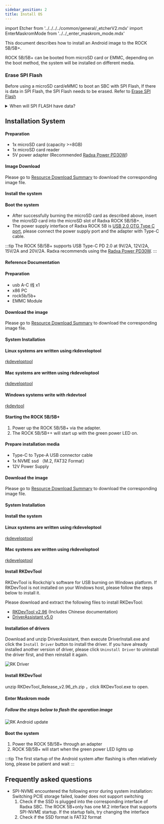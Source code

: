 ```yaml
---
sidebar_position: 2
title: Install OS
---
```


import Etcher from '../../../../common/general/\_etcherV2.mdx'
import EnterMaskromMode from '../../_enter_maskrom_mode.mdx'

This document describes how to install an Android image to the ROCK 5B/5B+.

ROCK 5B/5B+ can be booted from microSD card or EMMC, depending on the boot method, the system will be installed on different media.

### Erase SPI Flash

Before using a microSD card/eMMC to boot an SBC with SPI Flash, If there is data in SPI Flash, the SPI Flash needs to be erased. Refer to [Erase SPI Flash](../../low-level-dev/maskrom/erase.md)

<details>

<summary> When will SPI FLASH have data? </summary>

There are generally two scenarios where data will be written:

-  Flash image in MaskROM Mode Without Pressing the MaskROM Button

In the case where both the eMMC and SPI Flash are empty, the board enters Maskrom mode for writing an image to the onboard eMMC via the USB interface. If the specific Maskrom button is not pressed during Maskrom mode, the system will automatically write the data (such as an operating system image) to the SPI Flash instead.

- Intentional writing, e.g., Booting from NVMe

For scenarios where an NVMe drive is needed to boot the system, the SPI Flash image must first be programmed.

</details>


## Installation System

<Tabs queryString="target">

<TabItem value="microsd" label="Install system to microSD card">

#### Preparation

- 1x microSD card (capacity >=8GB)
- 1x microSD card reader
- 5V power adapter (Recommended [Radxa Power PD30W](/accessories/pd_30w))

#### Image Download

Please go to [Resource Download Summary](../../download) to download the corresponding image file.

#### Install the system

<Etcher model="rock5b" />

#### Boot the system

- After successfully burning the microSD card as described above, insert the microSD card into the microSD slot of Radxa ROCK 5B/5B+.
- The power supply interface of Radxa ROCK 5B is [USB 2.0 OTG Type C port](/rock5/rock5b/hardware-design/hardware-interface), please connect the power supply port and the adapter with Type-C cable.

:::tip
The ROCK 5B/5B+ supports USB Type-C PD 2.0 at 9V/2A, 12V/2A, 15V/2A and 20V/2A. Radxa recommends using the [Radxa Power PD30W](/accessories/pd_30w).
:::

#### Reference Documentation

</TabItem>

<TabItem value="emmc" label="Installing the system to eMMC">

#### Preparation

- usb A-C 线 x1
- x86 PC 
- rock5b/5b+
- EMMC Module

#### Download the image

Please go to [Resource Download Summary](../../download) to download the corresponding image file.

#### System Installation

<Tabs queryString="target">

<TabItem value="linux" label="Linux">

#### Linux systems are written using rkdeveloptool

[rkdeveloptool](../../low-level-dev/maskrom/linux)

</TabItem>

<TabItem value="mac" label="Mac">

#### Mac systems are written using rkdeveloptool

[rkdeveloptool](../../low-level-dev/maskrom/mac-os)

</TabItem>

<TabItem value="windows" label="Windows">

#### Windows systems write with rkdevtool

[rkdevtool](/rock5/rock5b/low-level-dev/maskrom/windows)

</TabItem>

</Tabs>

#### Starting the ROCK 5B/5B+

1. Power up the ROCK 5B/5B+ via the adapter.
2. The ROCK 5B/5B++ will start up with the green power LED on.

</TabItem>

<TabItem value="spi-nvme" label="Install system to NVME">

#### Prepare installation media

- Type-C to Type-A USB connector cable
- 1x NVME ssd （M.2, FAT32 Format）
- 12V Power Supply

#### Download the image

Please go to [Resource Download Summary](../../download) to download the corresponding image file.

#### System Installation

#### Install the system

<Tabs queryString="target">

<TabItem value="linux" label="Linux(Rock 5B)">

#### Linux systems are written using rkdeveloptool

[rkdeveloptool](../../low-level-dev/maskrom/linux.md)

</TabItem>

<TabItem value="mac" label="Mac(Rock 5B)">

#### Mac systems are written using rkdeveloptool

[rkdeveloptool](../../low-level-dev/maskrom/mac-os.md)

</TabItem>

<TabItem value="windows" label="Windows(Rock 5B/5B+)">

#### Install RKDevTool

RKDevTool is Rockchip's software for USB burning on Windows platform. If RKDevTool is not installed on your Windows host, please follow the steps below to install it.

Please download and extract the following files to install RKDevTool:

- [RKDevTool v2.96](https://dl.radxa.com/tools/windows/RKDevTool_Release_v2.96_zh.zip) (Includes Chinese documentation)
- [DriverAssistant v5.0](https://dl.radxa.com/tools/windows/DriverAssitant_v5.0.zip)

#### Installation of drivers

Download and unzip DriverAssistant, then execute DriverInstall.exe and click the `Install Driver` button to install the driver.
If you have already installed another version of driver, please click `Uninstall Driver` to uninstall the driver first, and then reinstall it again.

![RK Driver](/img/configuration/RK-Driver-Assistant-Install-Uninstall.webp)

#### Install RKDevTool

unzip RKDevTool_Release_v2.96_zh.zip ，click RKDevTool.exe to open.

#### Enter Maskrom mode

<EnterMaskromMode/>

##### Follow the steps below to flash the operation image

![RK Android update](/img/rock5itx/rock5itx_android_update_en.webp)

</TabItem>

</Tabs>

#### Boot the system

1. Power the ROCK 5B/5B+ through an adapter
2. ROCK 5B/5B+ will start when the green power LED lights up

</TabItem>

</Tabs>

:::tip
The first startup of the Android system after flashing is often relatively long, please be patient and wait
:::

## Frequently asked questions

- SPI-NVME encountered the following error during system installation: Switching PCIE storage failed, loader does not support switching
  1. Check if the SSD is plugged into the corresponding interface of Radxa SBC. The ROCK 5B+only has one M.2 interface that supports SPI-NVME startup. If the startup fails, try changing the interface
  2. Check if the SSD format is FAT32 format
